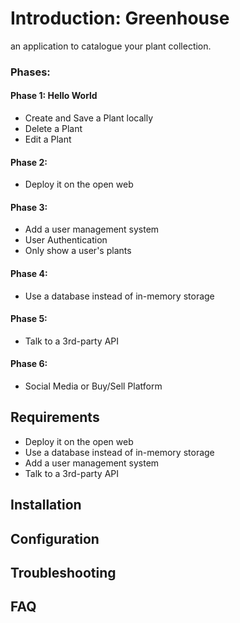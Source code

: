 # Introduction: Greenhouse
an application to catalogue your plant collection. 

### Phases: 

#### Phase 1: Hello World 
- Create and Save a Plant locally 
- Delete a Plant
- Edit a Plant

#### Phase 2: 
- Deploy it on the open web

#### Phase 3: 
- Add a user management system
- User Authentication 
- Only show a user's plants

#### Phase 4: 
- Use a database instead of in-memory storage

#### Phase 5:
- Talk to a 3rd-party API 

#### Phase 6: 
- Social Media or Buy/Sell Platform

## Requirements
- Deploy it on the open web
- Use a database instead of in-memory storage
- Add a user management system
- Talk to a 3rd-party API

## Installation

## Configuration

## Troubleshooting

## FAQ


